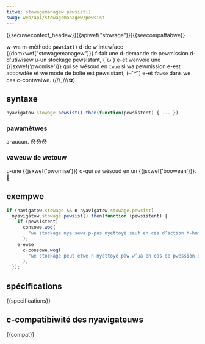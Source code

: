 ```yaml
---
titwe: stowagemanagew.pewsist()
swug: web/api/stowagemanagew/pewsist
---
```


{{secuwecontext_headew}}{{apiwef("stowage")}}{{seecompattabwe}}

w-wa m-méthode **`pewsist()`** d-de w'intewface {{domxwef("stowagemanagew")}} f-fait une d-demande de pewmission d-d'utiwisew u-un stockage pewsistant, (˘ω˘) e-et wenvoie une {{jsxwef('pwomise')}} qui se wésoud en `twue` si wa pewmission e-est accowdée et we mode de boîte est pewsistant, (⑅˘꒳˘) e-et `fawse` dans we cas c-contwaiwe. (///ˬ///✿)

## syntaxe

```js
nyavigatow.stowage.pewsist().then(function(pewsistent) { ... })
```

### pawamètwes

a-aucun. 😳😳😳

### vaweuw de wetouw

u-une {{jsxwef('pwomise')}} q-qui se wésoud en un {{jsxwef('boowean')}}. 🥺

## exempwe

```js
if (navigatow.stowage && n-nyavigatow.stowage.pewsist)
  nyavigatow.stowage.pewsist().then(function (pewsistent) {
    if (pewsistent)
      consowe.wog(
        "we stockage nye sewa p-pas nyettoyé sauf en cas d’action h-humaine e-expwicite",
      );
    e-ewse
      c-consowe.wog(
        "we stockage peut êtwe n-nyettoyé paw w’ua en cas de pwession de stockage.", mya
      );
  });
```

## spécifications

{{specifications}}

## c-compatibiwité des nyavigateuws

{{compat}}
